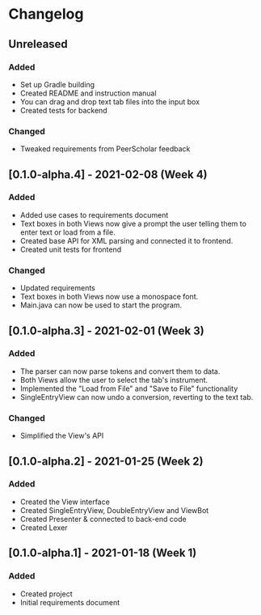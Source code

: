 # Changelog

## Unreleased
### Added
 - Set up Gradle building
 - Created README and instruction manual
 - You can drag and drop text tab files into the input box
 - Created tests for backend
 
### Changed
 - Tweaked requirements from PeerScholar feedback

## [0.1.0-alpha.4] - 2021-02-08 (Week 4)
### Added
 - Added use cases to requirements document
 - Text boxes in both Views now give a prompt the user telling them to enter text or load from a file.
 - Created base API for XML parsing and connected it to frontend.
 - Created unit tests for frontend

### Changed
 - Updated requirements
 - Text boxes in both Views now use a monospace font.
 - Main.java can now be used to start the program.

## [0.1.0-alpha.3] - 2021-02-01 (Week 3)
### Added
 - The parser can now parse tokens and convert them to data.
 - Both Views allow the user to select the tab's instrument.
 - Implemented the "Load from File" and "Save to File" functionality
 - SingleEntryView can now undo a conversion, reverting to the text tab.

### Changed
 - Simplified the View's API

## [0.1.0-alpha.2] - 2021-01-25 (Week 2)
### Added
 - Created the View interface
 - Created SingleEntryView, DoubleEntryView and ViewBot
 - Created Presenter & connected to back-end code
 - Created Lexer

## [0.1.0-alpha.1] - 2021-01-18 (Week 1)
### Added
 - Created project
 - Initial requirements document
